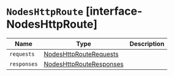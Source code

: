 # `NodesHttpRoute` [interface-NodesHttpRoute]

| Name | Type | Description |
| - | - | - |
| `requests` | [NodesHttpRouteRequests](./NodesHttpRouteRequests.md) | &nbsp; |
| `responses` | [NodesHttpRouteResponses](./NodesHttpRouteResponses.md) | &nbsp; |
